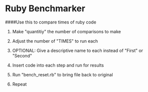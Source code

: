 Ruby Benchmarker
========

####Use this to compare times of ruby code

1. Make "quantitiy" the number of comparisons to make

1. Adjust the number of "TIMES" to run each

1. OPTIONAL: Give a descriptive name to each instead of "First" or "Second"

1. Insert code into each step and run for results

1. Run "bench_reset.rb" to bring file back to original

1. Repeat

